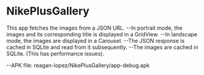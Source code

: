 NikePlusGallery
===============
This app fetches the images from a JSON URL.
--In portrait mode, the images and its corresponding title is displayed in a GridView.
--In landscape mode, the images are displayed in a Carousel.
--The JSON response is cached in SQLite and read from it subsequently.
--The images are cached in SQLite. (This has performance issues).


--APK file: reagan-lopez/NikePlusGallery/app-debug.apk
